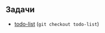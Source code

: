 ## Задачи

* [todo-list](https://github.com/owm-inc/ember-tasks/tree/todo-list) (`git checkout todo-list`)